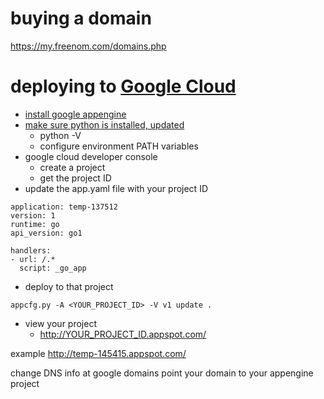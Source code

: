 # buying a domain

https://my.freenom.com/domains.php

# deploying to [Google Cloud](https://cloud.google.com/)
- [install google appengine](https://cloud.google.com/appengine/docs/go/download)
- [make sure python is installed, updated](https://www.python.org)
  - python -V
  - configure environment PATH variables
- google cloud developer console
  - create a project
  - get the project ID
- update the app.yaml file with your project ID

```
application: temp-137512
version: 1
runtime: go
api_version: go1

handlers:
- url: /.*
  script: _go_app
```
- deploy to that project
```
appcfg.py -A <YOUR_PROJECT_ID> -V v1 update .
```
- view your project
  - http://YOUR_PROJECT_ID.appspot.com/


example
http://temp-145415.appspot.com/


change DNS info at google domains
point your domain to your appengine project